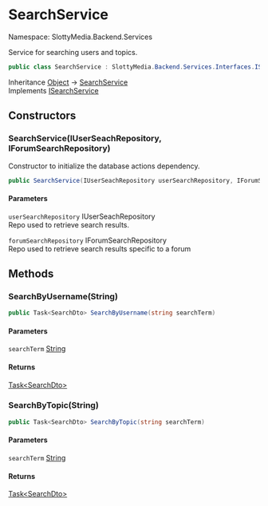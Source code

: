 # SearchService

Namespace: SlottyMedia.Backend.Services

Service for searching users and topics.

```csharp
public class SearchService : SlottyMedia.Backend.Services.Interfaces.ISearchService
```

Inheritance [Object](https://docs.microsoft.com/en-us/dotnet/api/system.object) → [SearchService](./slottymedia.backend.services.searchservice.md)<br>
Implements [ISearchService](./slottymedia.backend.services.interfaces.isearchservice.md)

## Constructors

### **SearchService(IUserSeachRepository, IForumSearchRepository)**

Constructor to initialize the database actions dependency.

```csharp
public SearchService(IUserSeachRepository userSearchRepository, IForumSearchRepository forumSearchRepository)
```

#### Parameters

`userSearchRepository` IUserSeachRepository<br>
Repo used to retrieve search results.

`forumSearchRepository` IForumSearchRepository<br>
Repo used to retrieve search results specific to a forum

## Methods

### **SearchByUsername(String)**

```csharp
public Task<SearchDto> SearchByUsername(string searchTerm)
```

#### Parameters

`searchTerm` [String](https://docs.microsoft.com/en-us/dotnet/api/system.string)<br>

#### Returns

[Task&lt;SearchDto&gt;](https://docs.microsoft.com/en-us/dotnet/api/system.threading.tasks.task-1)<br>

### **SearchByTopic(String)**

```csharp
public Task<SearchDto> SearchByTopic(string searchTerm)
```

#### Parameters

`searchTerm` [String](https://docs.microsoft.com/en-us/dotnet/api/system.string)<br>

#### Returns

[Task&lt;SearchDto&gt;](https://docs.microsoft.com/en-us/dotnet/api/system.threading.tasks.task-1)<br>

